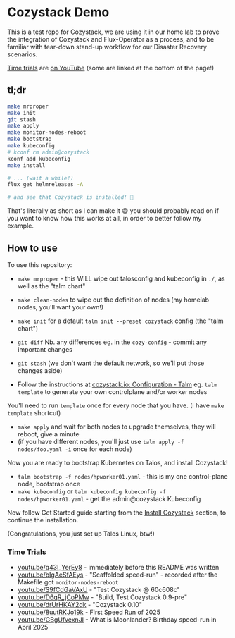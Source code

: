 # Cozystack Demo

This is a test repo for Cozystack, we are using it in our home lab to prove the
integration of Cozystack and Flux-Operator as a process, and to be familiar
with tear-down stand-up workflow for our Disaster Recovery scenarios.

[Time trials][] are [on YouTube][] (some are linked at the bottom of the page!)

[Time trials]: #time-trials
[on YouTube]: https://youtube.com/@yebyen/streams

## tl;dr

```bash
make mrproper
make init
git stash
make apply
make monitor-nodes-reboot
make bootstrap
make kubeconfig
# kconf rm admin@cozystack
kconf add kubeconfig
make install

# ... (wait a while!)
flux get helmreleases -A

# and see that Cozystack is installed! 🤞
```

That's literally as short as I can make it 😅 you should probably read on if
you want to know how this works at all, in order to better follow my example.

## How to use

To use this repository:

* `make mrproper` - this WILL wipe out talosconfig and kubeconfig in `./`, as well as the "talm chart"
* `make clean-nodes` to wipe out the definition of nodes (my homelab nodes, you'll want your own!)
* `make init` for a default `talm init --preset cozystack` config (the "talm chart")
* `git diff` Nb. any differences eg. in the `cozy-config` - commit any important changes
* `git stash` (we don't want the default network, so we'll put those changes aside)

* Follow the instructions at [cozystack.io: Configuration - Talm][] eg. `talm template` to generate your own controlplane and/or worker nodes

You'll need to run `template` once for every node that you have. (I have `make template` shortcut)

* `make apply` and wait for both nodes to upgrade themselves, they will reboot, give a minute
* (if you have different nodes, you'll just use `talm apply -f nodes/foo.yaml -i` once for each node)

Now you are ready to bootstrap Kubernetes on Talos, and install Cozystack!

* `talm bootstrap -f nodes/hpworker01.yaml` - this is my one control-plane node, bootstrap once
* `make kubeconfig` or `talm kubeconfig kubeconfig -f nodes/hpworker01.yaml` - get the admin@cozystack Kubeconfig

Now follow Get Started guide starting from the [Install Cozystack][] section, to continue the installation.

(Congratulations, you just set up Talos Linux, btw!)

[cozystack.io: Configuration - Talm]: https://cozystack.io/docs/talos/configuration/talm/
[Install Cozystack]: https://cozystack.io/docs/get-started/#install-cozystack

### Time Trials

* [youtu.be/q43l_YerEy8][] - immediately before this README was written
* [youtu.be/bIgAeSfAEys][] - "Scaffolded speed-run" - recorded after the Makefile got `monitor-nodes-reboot`
* [youtu.be/S9fCdGaVAxU][] - "Test Cozystack @ 60c608c"
* [youtu.be/D6qR_jCoPMw][] - "Build, Test Cozystack 0.9-pre"
* [youtu.be/drUrHKAY2dk][] - "Cozystack 0.10"
* [youtu.be/8uutRKJo19k][] - First Speed Run of 2025
* [youtu.be/GBgUfvexnJI][] - What is Moonlander? Birthday speed-run in April 2025

[youtu.be/q43l_YerEy8]: https://youtube.com/watch?v=q43l_YerEy8
[youtu.be/bIgAeSfAEys]: https://youtube.com/watch?v=bIgAeSfAEys
[youtu.be/S9fCdGaVAxU]: https://youtu.be/S9fCdGaVAxU?t=1249
[youtu.be/D6qR_jCoPMw]: https://youtube.com/watch?v=D6qR_jCoPMw
[youtu.be/drUrHKAY2dk]: https://youtube.com/watch?v=drUrHKAY2dk
[youtu.be/8uutRKJo19k]: https://youtube.com/watch?v=8uutRKJo19k
[youtu.be/GBgUfvexnJI]: https://youtube.com/watch?v=GBgUfvexnJI
